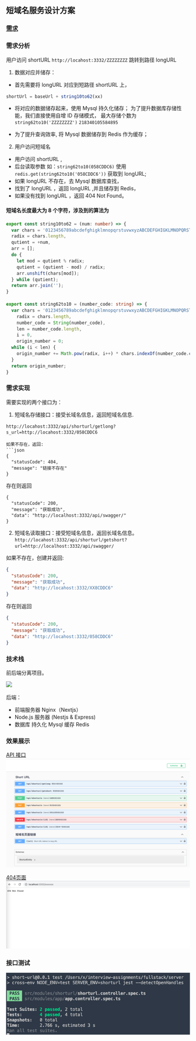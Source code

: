 ## 短域名服务设计方案

### [需求](./README.md)

### 需求分析

用户访问 shortURL `http://locahost:3332/ZZZZZZZZ` 跳转到路径  longURL 

1. 数据对应并储存：

- 首先需要将 longURL 对应到短路径 shortURL 上，

```js
shortUrl = baseUrl + string10to62(xx)
```

- 将对应的数据储存起来，使用 Mysql 持久化储存；
  为了提升数据库存储性能，我们直接使用自增 ID 存储模式，
  最大存储个数为 `string62to10('ZZZZZZZZ')`  `218340105584895`

- 为了提升查询效率, 将 Mysql 数据储存到 Redis 作为缓存；

2. 用户访问短域名

- 用户访问 shortURL ,
- 后台读取参数 如：`string62to10(058CDDC6)` 使用 `redis.get(string62to10('058CDDC6'))` 获取到 longURL;
- 如果 longURL 不存在，去 Mysql 数据库查找，
- 找到了 longURL ，返回 longURL ,并且储存到 Redis，
- 如果没有找到 longURL ，返回 404 Not Found。

#### 短域名长度最大为 8 个字符，涉及到的算法为

```ts
export const string10to62 = (num: number) => {
  var chars = '0123456789abcdefghigklmnopqrstuvwxyzABCDEFGHIGKLMNOPQRSTUVWXYZ'.split(''),
  radix = chars.length,
  qutient = +num,
  arr = [];
  do {
    let mod = qutient % radix;
    qutient = (qutient - mod) / radix;
    arr.unshift(chars[mod]);
  } while (qutient);
  return arr.join('');
}

export const string62to10 = (number_code: string) => {
  var chars = '0123456789abcdefghigklmnopqrstuvwxyzABCDEFGHIGKLMNOPQRSTUVWXYZ',
    radix = chars.length,
    number_code = String(number_code),
    len = number_code.length,
    i = 0,
    origin_number = 0;
  while (i < len) {
    origin_number += Math.pow(radix, i++) * chars.indexOf(number_code.charAt(len - i) || '0');
  }
  return origin_number;
}
```

### 需求实现

需要实现的两个接口为：

1. 短域名存储接口：接受长域名信息，返回短域名信息.

```
http://locahost:3332/api/shorturl/getlong?s_url=http://locahost:3332/058CDDC6

如果不存在，返回:
```json
{
  "statusCode": 404,
  "message": "链接不存在"
}
```

存在则返回

```
{
  "statusCode": 200,
  "message": "获取成功",
  "data": "http://localhost:3332/api/swagger/"
}
```

2. 短域名读取接口：接受短域名信息，返回长域名信息。
   `http://locahost:3332/api/shorturl/getshort?url=http://localhost:3332/api/swagger/`

如果不存在，创建并返回:

```json
{
  "statusCode": 200,
  "message": "获取成功",
  "data": "http://locahost:3332/XX8CDDC6"
}
```

存在则返回

```json
{
  "statusCode": 200,
  "message": "获取成功",
  "data": "http://locahost:3332/058CDDC6"
}
```

### 技术栈

前后端分离项目。

![](../assets/coding.png)

后端：

- 前端服务器 Nginx（Nextjs）
- Node.js 服务器 (Nestjs & Express)
- 数据库
  持久化 Mysql
  缓存 Redis


### 效果展示

[API 接口](http://localhost:3332/api/swagger/)
![API 接口](./assets/short-api.png)

[404页面](http://localhost:3332/xxxxxxxx)
![404页面](./assets/404.png)

### 接口测试

![接口测试](./assets/testing.png)
